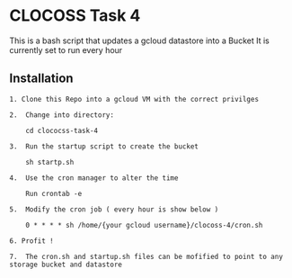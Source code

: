 # CLOCOSS Task 4

This is a bash script that updates a gcloud datastore into a Bucket
It is currently set to run every hour

## Installation 

    1. Clone this Repo into a gcloud VM with the correct privilges
    
    2.  Change into directory: 

        cd clococss-task-4
    
    3.  Run the startup script to create the bucket

        sh startp.sh

    4.  Use the cron manager to alter the time 

        Run crontab -e

    5.  Modify the cron job ( every hour is show below )

        0 * * * * sh /home/{your gcloud username}/clocoss-4/cron.sh

    6. Profit !

    7.  The cron.sh and startup.sh files can be mofified to point to any storage bucket and datastore  
